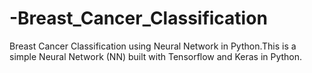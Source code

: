 # -Breast_Cancer_Classification
Breast Cancer Classification using Neural Network in Python.This is a simple Neural Network (NN) built with Tensorflow and Keras in Python.
